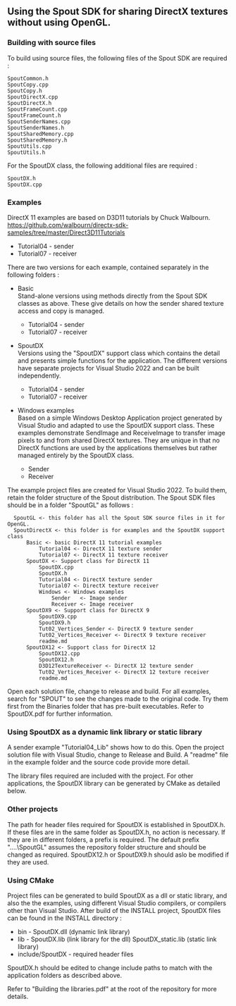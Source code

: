 ## Using the Spout SDK for sharing DirectX textures without using OpenGL.

### Building with source files

To build using source files, the following files of the Spout SDK are required :

    SpoutCommon.h
    SpoutCopy.cpp
    SpoutCopy.h
    SpoutDirectX.cpp
    SpoutDirectX.h
    SpoutFrameCount.cpp
    SpoutFrameCount.h
    SpoutSenderNames.cpp
    SpoutSenderNames.h
    SpoutSharedMemory.cpp
    SpoutSharedMemory.h
    SpoutUtils.cpp
    SpoutUtils.h  

For the SpoutDX class, the following additional files are required :

    SpoutDX.h
    SpoutDX.cpp

### Examples

DirectX 11 examples are based on D3D11 tutorials by Chuck Walbourn.\
https://github.com/walbourn/directx-sdk-samples/tree/master/Direct3D11Tutorials
- Tutorial04 - sender
- Tutorial07 - receiver

There are two versions for each example, contained separately in the following folders :

- Basic\
Stand-alone versions using methods directly from the Spout SDK classes as above. These give details on how the sender shared texture access and copy is managed.
	* Tutorial04 - sender
	* Tutorial07 - receiver
	
- SpoutDX\
Versions using the "SpoutDX" support class which contains the detail and presents simple functions for the application. The different versions have separate projects for Visual Studio 2022 and can be built independently.
	* Tutorial04 - sender
	* Tutorial07 - receiver
- Windows examples\
Based on a simple Windows Desktop Application project generated by Visual Studio and adapted to use the SpoutDX support class. These examples demonstrate SendImage and ReceiveImage to transfer image pixels to and from shared DirectX textures. They are unique in that no DirectX functions are used by the applications themselves but rather managed entirely by the SpoutDX class.
    * Sender
    * Receiver

The example project files are created for Visual Studio 2022. To build them, retain the folder structure of the Spout distribution. The Spout SDK files should be in a folder "SpoutGL" as follows :

      SpoutGL <- this folder has all the Spout SDK source files in it for OpenGL. 
	  SpoutDirectX <- this folder is for examples and the SpoutDX support class
	      Basic <- basic DirectX 11 tutorial examples
	          Tutorial04 <- DirectX 11 texture sender
	          Tutorial07 <- DirectX 11 texture receiver
	      SpoutDX <- Support class for DirectX 11
			  SpoutDX.cpp
			  SpoutDX.h
	          Tutorial04 <- DirectX texture sender
	          Tutorial07 <- DirectX texture receiver
              Windows <- Windows examples
			      Sender   <- Image sender
			      Receiver <- Image receiver
		  SpoutDX9 <- Support class for DirectX 9
			  SpoutDX9.cpp
			  SpoutDX9.h
	          Tut02_Vertices_Sender <- DirectX 9 texture sender
	          Tut02_Vertices_Receiver <- DirectX 9 texture receiver
			  readme.md
		  SpoutDX12 <- Support class for DirectX 12
			  SpoutDX12.cpp
			  SpoutDX12.h
	          D3D12TextureReceiver <- DirectX 12 texture sender
	          Tut02_Vertices_Receiver <- DirectX 12 texture receiver
			  readme.md
			  
Open each solution file, change to release and build. For all examples, search for "SPOUT" to see the changes made to the original code. Try them first from the Binaries folder that has pre-built executables. Refer to SpoutDX.pdf for further information.

### Using SpoutDX as a dynamic link library or static library

A sender example "Tutorial04_Lib" shows how to do this. Open the project solution file with Visual Studio, change to Release and Build.
A "readme" file in the example folder and the source code provide more detail. 

The library files required are included with the project. For other applications, the SpoutDX library can be generated by CMake as detailed below.

### Other projects

The path for header files required for SpoutDX is established in SpoutDX.h.
If these files are in the same folder as SpoutDX.h, no action is necessary. 
If they are in different folders, a prefix is required. The default prefix
"..\..\SpoutGL\" assumes the repository folder structure and should be changed as required.
SpoutDX12.h or SpoutDX9.h should aslo be modified if they are used.

### Using CMake

Project files can be generated to build SpoutDX as a dll or static library, and also the the examples, using different Visual Studio compilers, or compilers other than Visual Studio. After build of the INSTALL project, SpoutDX files can be found in the INSTALL directory :

- bin - SpoutDX.dll (dynamic link library)
- lib - SpoutDX.lib (link library for the dll) SpoutDX_static.lib (static link library)
- include/SpoutDX - required header files

SpoutDX.h should be edited to change include paths to match with the application folders as described above.

Refer to "Building the libraries.pdf" at the root of the repository for more details.









